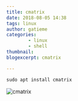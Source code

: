 ```yaml
---
title: cmatrix
date: 2018-08-05 14:38
tags: linux
author: gatieme
categories:
        - linux
        - shell
thumbnail:
blogexcerpt: cmatrix

---
```



```c
sudo apt install cmatrix
```

![cmatrix](images/2018/08/002-cmatrix.jpg)
